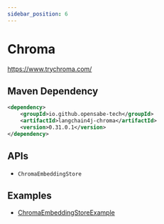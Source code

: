 ```yaml
---
sidebar_position: 6
---
```


# Chroma

https://www.trychroma.com/


## Maven Dependency

```xml
<dependency>
    <groupId>io.github.opensabe-tech</groupId>
    <artifactId>langchain4j-chroma</artifactId>
    <version>0.31.0.1</version>
</dependency>
```

## APIs

- `ChromaEmbeddingStore`


## Examples

- [ChromaEmbeddingStoreExample](https://github.com/langchain4j/langchain4j-examples/blob/main/chroma-example/src/main/java/ChromaEmbeddingStoreExample.java)